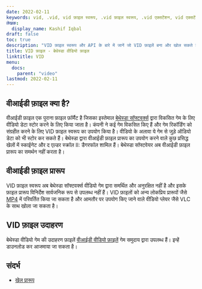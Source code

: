 ```yaml
---
date: 2022-02-11
keywords: vid, .vid, vid फ़ाइल स्वरूप, .vid फ़ाइल स्वरूप, .vid एक्सटेंशन, vid एक्सटेंशन, vid वीडियो प्रारूप, vid dvd फ़ाइलें
लेखक:
  display_name: Kashif Iqbal
draft: false
toc: true
description: "VID फ़ाइल स्वरूप और API के बारे में जानें जो VID फ़ाइलें बना और खोल सकते हैं।"
title: VID फ़ाइल - बेथेस्डा वीडियो फ़ाइल
linktitle: VID
menu:
  docs:
    parent: "video"
lastmod: 2022-02-11
---
```


## वीआईडी फ़ाइल क्या है? ##

वीआईडी फ़ाइल एक पुराना फ़ाइल फ़ॉर्मैट है जिसका इस्तेमाल [बेथेस्डा सॉफ्टवर्क्स](https://bethesda.net/en/dashboard) द्वारा विकसित गेम के लिए वीडियो डेटा स्टोर करने के लिए किया जाता है। कंपनी ने कई गेम विकसित किए हैं और गेम रिकॉर्डिंग को संग्रहीत करने के लिए VID फ़ाइल स्वरूप का उपयोग किया है। वीडियो के अलावा ये गेम से जुड़े ऑडियो डेटा को भी स्टोर कर सकते हैं। बेथेस्डा द्वारा वीआईडी फ़ाइल प्रारूप का उपयोग करने वाले कुछ प्रसिद्ध खेलों में स्काईनेट और द एल्डर स्क्रॉल II: डैगरफॉल शामिल हैं। बेथेस्डा सॉफ्टवेयर अब वीआईडी फ़ाइल प्रारूप का समर्थन नहीं करता है।

## वीआईडी फ़ाइल प्रारूप

VID फ़ाइल स्वरूप अब बेथेस्डा सॉफ्टवर्क्स वीडियो गेम द्वारा समर्थित और अनुरक्षित नहीं है और इसके फ़ाइल प्रारूप विनिर्देश सार्वजनिक रूप से उपलब्ध नहीं हैं। VID फ़ाइलों को अन्य लोकप्रिय प्रारूपों जैसे [MP4](/hi/video/mp4/) में परिवर्तित किया जा सकता है और आमतौर पर उपयोग किए जाने वाले वीडियो प्लेयर जैसे VLC के साथ खोला जा सकता है।

## VID फ़ाइल उदाहरण

बेथेस्डा वीडियो गेम की उदाहरण फ़ाइलें [वीआईडी वीडियो फ़ाइलें](http://samples.mplayerhq.hu/game-formats/bethsoft-vid/) गेम समुदाय द्वारा उपलब्ध हैं। इन्हें डाउनलोड कर आजमाया जा सकता है।

## संदर्भ ##

- [खेल प्रारूप](http://samples.mplayerhq.hu/game-formats/bethsoft-vid/)

